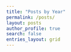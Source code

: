 ```yaml
---
title: "Posts by Year"
permalink: /posts/
layout: posts
author_profile: true
search: false
entries_layout: grid
---
```

